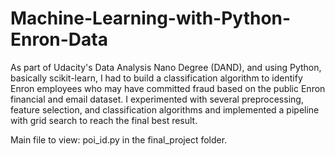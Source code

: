 # Machine-Learning-with-Python-Enron-Data
As part of Udacity's Data Analysis Nano Degree (DAND), and using Python, basically scikit-learn, I had to build a classification algorithm to identify Enron employees who may have committed fraud based on the public Enron financial and email dataset. I experimented with several preprocessing, feature selection, and classification algorithms and implemented a pipeline with grid search to reach the final best result.

Main file to view: poi_id.py in the final_project folder.
